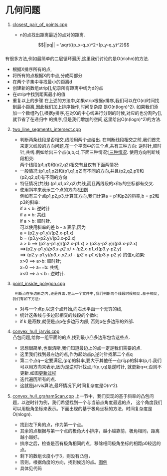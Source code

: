 # 几何问题
1. [closest_pair_of_points.cpp](./closest_pair_of_points.cpp)
    
    + n的点找出距离最近的点对的距离.

$$||pq|| = \sqrt{(p_x-q_x)^2+(p_y-q_y)^2}$$   
有很多方法,例如最简单的二层循环遍历,这里我们讨论的是O(nlohn)的方法.     
+ 根据X排序所有的点,
+ 将所有的点根据X的中点,分成两部分
+ 在两个子集中寻找最小的距离d
+ 创建新的数组strip[],纪录所有距离中线为d的点
+ 在strip中找到距离最小的值
+ 重复以上的步骤
在上述的方法中,如果strip根据y排序,我们可以在O(n)时间找到最小距离,因此我们加上排序操作,时间复杂度
是O(n(logn)^2).
如果我们添加一个数组Py[],根据y排序,在对X的中心线进行分割的时候,对应的也分割Py[],就节省了在递归中
的排序,但是我们增加的空间,这里给出O(n(logn)^2)的方法.
2. [two_line_segments_intersect.cpp](./two_line_segments_intersect.cpp)
    
    + 判断两条线段是否相交,线段用两个点给出.
    在判断线段相交之前,我们首先来定义线段的方向问题,在一个平面中的三个点,共有三种方向:
    逆时针,顺时针,共线.例如给出三个点(a,b,c),下面三种情况:[!三种情况](../assert/orientation11.png).
    使用方向判断线段相交:     
    两个线段(p1,q1)和(p2,q2)相交有且仅有下面两情况:
    * 一般情况:(p1,q1,p2)和(p1,q1,q2)有不同的方向,并且(p2,q2,p1)和(p2,q2,q1)有不同的方向
    * 特征情况(共线):(p1,q1,p2,q2)共线,而且两线段的x和y的坐标都有交叉.

    + 使用斜率来表示三个点的方向:[!图例](../assert/pic.png)    
    例如有三个点p1,p2,p3,计算其方向,我们计算a = p1和p2的斜率,b = p2和p3的斜率:     
    if a < b: 逆时针   
    if a = b: 共线    
    if a > b: 顺时针.  
    可以使用斜率的差 b - a 表示,因为     
    a = (p2.y-p1.y)/(p2.x-p1.x)     
    b = (p3.y-p2.y)/(p3.x-p2.x)     
    a > b 
    ==> (p2.y-p1.y)/(p2.x-p1.x) > (p3.y-p2.y)/(p3.x-p2.x)    
    ==>(p2.y-p1.y)*(p3.x-p2.x) > (p2.x-p1.x)*(p3.y-p2.y)        
    ==> 
    (p2.y-p1.y)*(p3.x-p2.x) - (p2.x-p1.x)*(p3.y-p2.y) 的值x,如果:   
    x>0 ==> a>b: 顺时针;   
    x=0 ==> a==b: 共线;   
    x<0 ==> a < b : 逆时针.

3. [point_inside_polygon.cpp](./point_inside_polygon.cpp)
    
        判断点在多边形之内,还是外面.在上一个文件中,我们判断两个线段时候相交.基于相交,我们有如下方法:      
    * 对与一个点p,以这个点开始,向右水平画一个无穷的线, 
    * 统计这条线与多边形相交的线段的个数k;
    * if k 是奇数,就便是点p在多边形内部; 否则p在多边形的外部.

4. [convex_hull_jarvis.cpp](./convex_hull_jarvis.cpp)     
    凸包问题,给你一组平面的的点,找到最小凸多边形包含这些点.
    + 思想很简单,也很清晰,我们知道最边上的点一定是我们需要的点.
    + 这里我们找到最左边的点,作为起始点p,逆时针找第二个点q
    + 第二个点q一定要满足,(pq)的斜率,要大于其他任一点r与p的斜率(p,r).我们可以用方向来表示,因为是逆时针找点,if(p,r,q)是逆时针,
    就更新q=r,否则不更新.如图[更新过程](../assert/jarvis.png)
    + 迭代遍历所有的点.
    + 这就是jarvis算法,最坏情况下,时间复杂度是O(n^2).

5. [convex_hull_grahamScan.cpp](./convex_hull_grahamScan.cpp)
    上一节中，我们实现的基于斜率的凸包问题，以逆时针为例，我们希望找到一个与当前点角度最远的点，
    这个角度我们可以用极角坐标来表示。下面出现的基于极角坐标的方法，时间复杂度是O(nlogn).
    + 找到左下角的点，作为第一个点。
    + 其余的点根据与第一个点的极角大小排序，越小越靠前，极角相同，距离越小越好。
    + 排序之后，检查是否有极角相同的点，移除相同极角坐标的相距p0较远的点。
    + 剩下的数组长度小于3，则没有凸包，
    + 否则，根据角度的方向，找到候选的点。[图例](./assert/Graham1.png)
    + 具体见代码